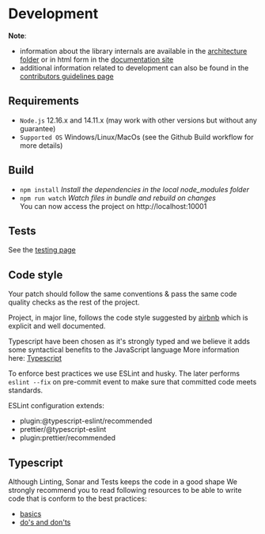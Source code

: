 # Development

**Note**:
- information about the library internals are available in the [architecture folder](../users/architecture) or in html form in the [documentation site](https://process-analytics.github.io/bpmn-visualization-js/#_architecture_and_development)
- additional information related to development can also be found in the [contributors guidelines page](./README.md)

## Requirements

- `Node.js` 12.16.x and 14.11.x (may work with other versions but without any guarantee)
- `Supported OS` Windows/Linux/MacOs (see the Github Build workflow for more details)

## Build

- `npm install`           *Install the dependencies in the local node_modules folder*
- `npm run watch`         *Watch files in bundle and rebuild on changes* <br>
                          You can now access the project on http://localhost:10001

## Tests

See the [testing page](./testing.md)

## Code style

Your patch should follow the same conventions & pass the same code quality checks as the rest of the project.

Project, in major line, follows the code style suggested by [airbnb](https://github.com/airbnb/javascript) which is explicit and well documented.

Typescript have been chosen as it's strongly typed and we believe it adds some syntactical benefits to the JavaScript language
More information here:  [Typescript](development.md#typescript) 

To enforce best practices we use ESLint and husky.
The later performs ```eslint --fix``` on pre-commit event to make sure that committed code meets standards.

ESLint configuration extends:
- plugin:@typescript-eslint/recommended
- prettier/@typescript-eslint
- plugin:prettier/recommended

## Typescript
Although Linting, Sonar and Tests keeps the code in a good shape
We strongly recommend you to read following resources to be able to write code that is conform to the best practices:
- [basics](https://www.typescriptlang.org/docs/handbook/basic-types.html)
- [do's and don'ts](https://www.typescriptlang.org/docs/handbook/declaration-files/do-s-and-don-ts.html)

